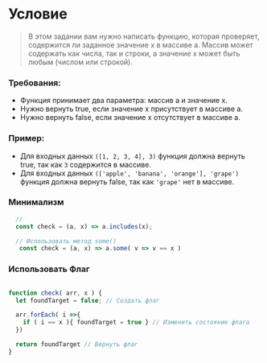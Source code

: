# Условие

> В этом задании вам нужно написать функцию, которая проверяет, содержится ли заданное значение x в массиве a. 
> Массив может содержать как числа, так и строки, а значение x может быть любым (числом или строкой).

### Требования:
- Функция принимает два параметра: массив a и значение x.
- Нужно вернуть true, если значение x присутствует в массиве a.
- Нужно вернуть false, если значение x отсутствует в массиве a.

### Пример:
- Для входных данных `([1, 2, 3, 4], 3)` функция должна вернуть true, так как `3` содержится в массиве.
- Для входных данных `(['apple', 'banana', 'orange'], 'grape')` функция должна вернуть false, так как `'grape'` нет в массиве.

### Минимализм

```js
  // 
  const check = (a, x) => a.includes(x);

  // Использовать метод some()
   const check = (a, x) => a.some( v => v == x )
```

### Использовать Флаг

``` js

function check( arr, x ) {
  let foundTarget = false; // Создать флаг

  arr.forEach( i =>{
    if ( i == x ){ foundTarget = true } // Изменить состояние флага
  })

  return foundTarget // Вернуть флаг
}

```
